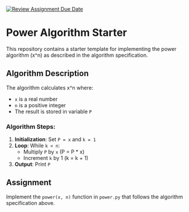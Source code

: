[![Review Assignment Due Date](https://classroom.github.com/assets/deadline-readme-button-22041afd0340ce965d47ae6ef1cefeee28c7c493a6346c4f15d667ab976d596c.svg)](https://classroom.github.com/a/g1HDYYgW)
# Power Algorithm Starter

This repository contains a starter template for implementing the power algorithm (x^n) as described in the algorithm specification.

## Algorithm Description

The algorithm calculates x^n where:
- `x` is a real number
- `n` is a positive integer
- The result is stored in variable `P`

### Algorithm Steps:
1. **Initialization**: Set `P = x` and `k = 1`
2. **Loop**: While `k < n`:
   - Multiply `P` by `x` (P = P * x)
   - Increment `k` by 1 (k = k + 1)
3. **Output**: Print `P`

## Assignment

Implement the `power(x, n)` function in `power.py` that follows the algorithm specification above.
